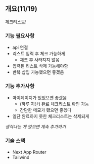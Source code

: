 ## 개요(11/19)

체크리스트!

### 기능 필요사항

- api 연결
- 리스트 입력 후 체크 가능하게
  - 체크 후 사라지지 않음
- 입력된 리스트 삭제 가능해야함
- 반복 삽입 가능했으면 좋겠음

### 기능 추가사항

- 마이페이지가 있었으면 좋겠음
  - (하루 지난) 완료 체크리스트 확인 가능
  - 간단한 메모가 됐으면 좋겠다
- 일단 완료하지 못한 체크리스트는 삭제되게

_생각나는 게 있으면 계속 추가하기_

### 기술 스택

- Next App Router
- Tailwind
